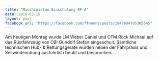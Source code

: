 ```yaml
---
title: "Maschinisten Einschulung RF-A"
date: 2018-03-19
layout: post
facebook_url: "https://facebook.com/ffwenns/posts/1947694705305645"
---
```


Am heutigen Montag wurde LM Weber Daniel und OFM Röck Michael auf das Rüstfahrzeug von OBI Gundolf Stefan eingeschult. Sämtliche technischen Hub- & Rettungsgeräte wurden neben der Fahrpraxis und Seilwindenübung ausführlich beübt und besprochen.